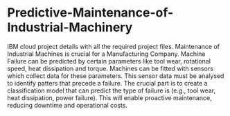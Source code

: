 # Predictive-Maintenance-of-Industrial-Machinery
IBM  cloud project details with all the required project files.
Maintenance of Industrial Machines is crucial for a Manufacturing Company. Machine Failure can be predicted by certain parameters like tool wear, rotational speed, heat dissipation and torque. Machines can be fitted with sensors which collect data for these parameters. This sensor data must be analysed to identify patters that precede a failure. The crucial part is to create a classification model that can predict the type of failure is (e.g., tool wear, heat dissipation, power failure). This will enable proactive maintenance, reducing downtime and operational costs.
